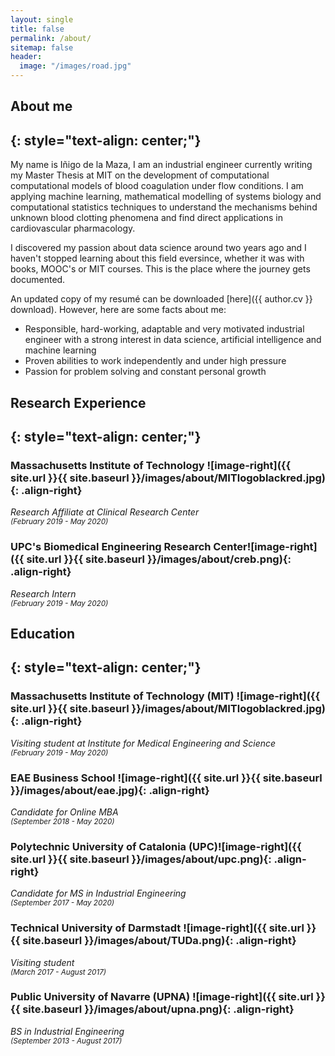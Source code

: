 ```yaml
---
layout: single
title: false
permalink: /about/
sitemap: false
header:
  image: "/images/road.jpg"
---
```


## About me
{: style="text-align: center;"}
---

My name is Iñigo de la Maza, I am an industrial engineer currently writing my Master Thesis at MIT on the development of computational computational models of blood coagulation under flow conditions. I am applying machine learning, mathematical modelling of systems biology and computational statistics techniques to understand the mechanisms behind unknown blood clotting phenomena and find direct applications in cardiovascular pharmacology. 

I discovered my passion about data science around two years ago and I haven't stopped learning about this field eversince, whether it was with books, MOOC's or MIT courses. This is the place where the journey gets documented.

An updated copy of my resumé can be downloaded [here]({{ author.cv }} download). However, here are some facts about me:
  * Responsible, hard-working, adaptable and very motivated industrial engineer with a strong interest in data science, artificial intelligence and machine learning
  * Proven abilities to work independently and under high pressure
  * Passion for problem solving and constant personal growth

## Research Experience
{: style="text-align: center;"}
---

### Massachusetts Institute of Technology ![image-right]({{ site.url }}{{ site.baseurl }}/images/about/MITlogoblackred.jpg){: .align-right}
_Research Affiliate at Clinical Research Center_<br /><small>_(February 2019 - May 2020)_</small>

### UPC's Biomedical Engineering Research Center![image-right]({{ site.url }}{{ site.baseurl }}/images/about/creb.png){: .align-right}
_Research Intern_<br /><small>_(February 2019 - May 2020)_</small>

## Education
{: style="text-align: center;"}
---

### Massachusetts Institute of Technology (MIT) ![image-right]({{ site.url }}{{ site.baseurl }}/images/about/MITlogoblackred.jpg){: .align-right}
_Visiting student at Institute for Medical Engineering and Science_<br /><small>_(February 2019 - May 2020)_</small>

### EAE Business School ![image-right]({{ site.url }}{{ site.baseurl }}/images/about/eae.jpg){: .align-right}
_Candidate for Online MBA_<br /><small>_(September 2018 - May 2020)_</small>

### Polytechnic University of Catalonia (UPC)![image-right]({{ site.url }}{{ site.baseurl }}/images/about/upc.png){: .align-right}
_Candidate for MS in Industrial Engineering_<br /><small>_(September 2017 - May 2020)_</small>

### Technical University of Darmstadt ![image-right]({{ site.url }}{{ site.baseurl }}/images/about/TUDa.png){: .align-right}
_Visiting student_<br /><small>_(March 2017 - August 2017)_</small>

### Public University of Navarre (UPNA) ![image-right]({{ site.url }}{{ site.baseurl }}/images/about/upna.png){: .align-right}
_BS in Industrial Engineering_<br /><small>_(September 2013 - August 2017)_</small>
